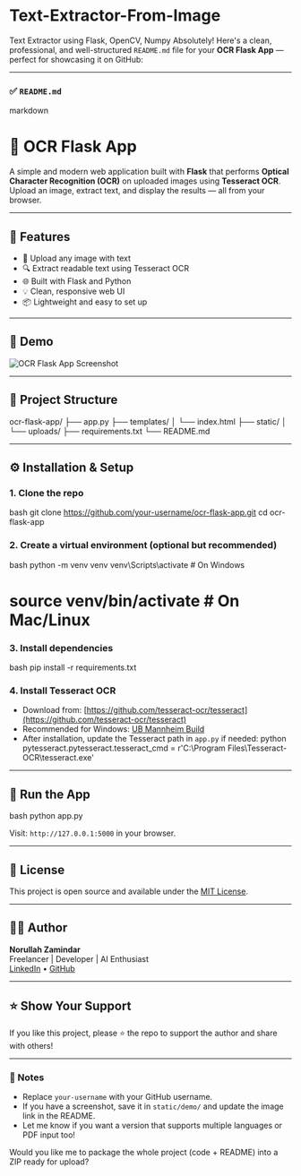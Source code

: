 # Text-Extractor-From-Image
Text Extractor using Flask, OpenCV, Numpy
Absolutely! Here's a clean, professional, and well-structured `README.md` file for your **OCR Flask App** — perfect for showcasing it on GitHub:

---

### ✅ `README.md`

markdown
# 🧠 OCR Flask App

A simple and modern web application built with **Flask** that performs **Optical Character Recognition (OCR)** on uploaded images using **Tesseract OCR**. Upload an image, extract text, and display the results — all from your browser.

---

## 🚀 Features

- 📸 Upload any image with text
- 🔍 Extract readable text using Tesseract OCR
- 🌐 Built with Flask and Python
- 💡 Clean, responsive web UI
- 📦 Lightweight and easy to set up

---

## 📸 Demo

![OCR Flask App Screenshot](static/demo/ocr-app-screenshot.png) <!-- Optional: replace with your own screenshot -->

---

## 📁 Project Structure


ocr-flask-app/
├── app.py
├── templates/
│   └── index.html
├── static/
│   └── uploads/
├── requirements.txt
└── README.md


---

## ⚙️ Installation & Setup

### 1. Clone the repo

bash
git clone https://github.com/your-username/ocr-flask-app.git
cd ocr-flask-app


### 2. Create a virtual environment (optional but recommended)

bash
python -m venv venv
venv\Scripts\activate  # On Windows
# source venv/bin/activate  # On Mac/Linux


### 3. Install dependencies

bash
pip install -r requirements.txt


### 4. Install Tesseract OCR

- Download from: [https://github.com/tesseract-ocr/tesseract](https://github.com/tesseract-ocr/tesseract)
- Recommended for Windows: [UB Mannheim Build](https://github.com/UB-Mannheim/tesseract/wiki)
- After installation, update the Tesseract path in `app.py` if needed:
python
pytesseract.pytesseract.tesseract_cmd = r'C:\Program Files\Tesseract-OCR\tesseract.exe'


---

## 🧪 Run the App

bash
python app.py


Visit: `http://127.0.0.1:5000` in your browser.

---

## 📝 License

This project is open source and available under the [MIT License](LICENSE).

---

## 👨‍💻 Author

**Norullah Zamindar**  
Freelancer | Developer | AI Enthusiast  
[LinkedIn](https://linkedin.com/) • [GitHub](https://github.com/your-username)

---

## ⭐️ Show Your Support

If you like this project, please ⭐️ the repo to support the author and share with others!



---

### 📝 Notes

- Replace `your-username` with your GitHub username.
- If you have a screenshot, save it in `static/demo/` and update the image link in the README.
- Let me know if you want a version that supports multiple languages or PDF input too!

Would you like me to package the whole project (code + README) into a ZIP ready for upload?
